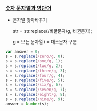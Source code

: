 ### [숫자 문자열과 영단어](https://school.programmers.co.kr/learn/courses/30/lessons/81301)

* 문자열 찾아바꾸기

  str = str.replace(/바꿀문자/g, 바뀐문자);

  g = 모든 문자열
  i = 대소문자 구분 

```javascript
var answer = 0;
s = s.replace(/zero/g, 0);
s = s.replace(/one/g, 1);
s = s.replace(/two/g, 2);
s = s.replace(/three/g, 3);
s = s.replace(/four/g, 4);
s = s.replace(/five/g, 5);
s = s.replace(/six/g, 6);
s = s.replace(/seven/g, 7);
s = s.replace(/eight/g, 8);
s = s.replace(/nine/g, 9);
answer = Number(s);
```
